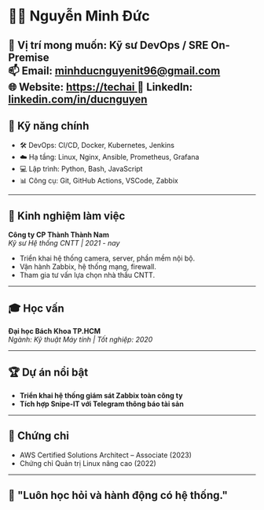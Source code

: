 # 👨‍💻 Nguyễn Minh Đức

🎯 **Vị trí mong muốn:** Kỹ sư DevOps / SRE On-Premise  
📫 Email: minhducnguyenit96@gmail.com  
🌐 Website: [https://techai ](http://techai.io.vn/) 
🔗 LinkedIn: [linkedin.com/in/ducnguyen](https://linkedin.com/in/ducnguyen)
---

## 🧠 Kỹ năng chính
- 🛠 DevOps: CI/CD, Docker, Kubernetes, Jenkins
- ☁️ Hạ tầng: Linux, Nginx, Ansible, Prometheus, Grafana
- 💻 Lập trình: Python, Bash, JavaScript
- 📊 Công cụ: Git, GitHub Actions, VSCode, Zabbix

---

## 🏢 Kinh nghiệm làm việc

**Công ty CP Thành Thành Nam**  
*Kỹ sư Hệ thống CNTT | 2021 - nay*  
- Triển khai hệ thống camera, server, phần mềm nội bộ.
- Vận hành Zabbix, hệ thống mạng, firewall.
- Tham gia tư vấn lựa chọn nhà thầu CNTT.

---

## 🎓 Học vấn
**Đại học Bách Khoa TP.HCM**  
*Ngành: Kỹ thuật Máy tính | Tốt nghiệp: 2020*

---

## 🏆 Dự án nổi bật
- **Triển khai hệ thống giám sát Zabbix toàn công ty**
- **Tích hợp Snipe-IT với Telegram thông báo tài sản**

---

## 📎 Chứng chỉ
- AWS Certified Solutions Architect – Associate (2023)
- Chứng chỉ Quản trị Linux nâng cao (2022)

---

## 💬 "Luôn học hỏi và hành động có hệ thống."
